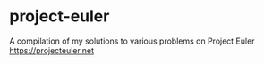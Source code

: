 # project-euler
A compilation of my solutions to various problems on Project Euler
https://projecteuler.net
